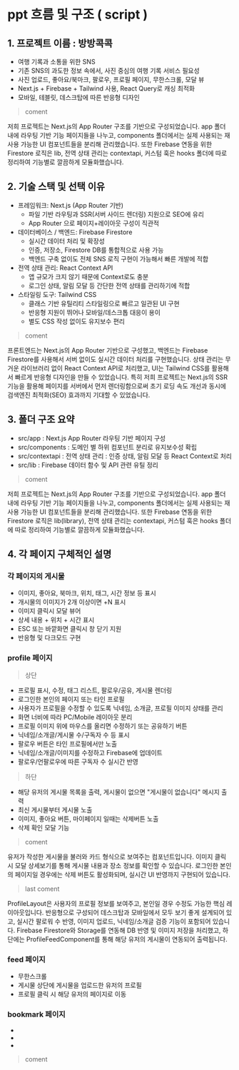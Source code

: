 # ppt 흐름 및 구조 ( script )

## 1. 프로젝트 이름 : 방방콕콕

- 여행 기록과 소통을 위한 SNS
- 기존 SNS의 과도한 정보 속에서, 사진 중심의 여행 기록 서비스 필요성
- 사진 업로드, 좋아요/북마크, 팔로우, 프로필 페이지, 무한스크롤, 모달 뷰
- Next.js + Firebase + Tailwind 사용, React Query로 캐싱 최적화
- 모바일, 테블릿, 데스크탑에 따른 반응형 디자인

> coment

저희 프로젝트는 Next.js의 App Router 구조를 기반으로 구성되었습니다.
app 폴더 내에 라우팅 기반 기능 페이지들을 나누고,
components 폴더에서는 실제 사용되는 재사용 가능한 UI 컴포넌트들을 분리해 관리했습니다.
또한 Firebase 연동을 위한 Firestore 로직은 lib, 전역 상태 관리는 contextapi,
커스텀 훅은 hooks 폴더에 따로 정리하여 기능별로 깔끔하게 모듈화했습니다.

## 2. 기술 스택 및 선택 이유

- 프레임워크: Next.js (App Router 기반)
  - 파일 기반 라우팅과 SSR(서버 사이드 렌더링) 지원으로 SEO에 유리
  - App Router 으로 페이지+레이아웃 구성이 직관적
- 데이터베이스 / 백엔드: Firebase Firestore
  - 실시간 데이터 처리 및 확장성
  - 인증, 저장소, Firestore DB를 통합적으로 사용 가능
  - 백엔드 구축 없이도 전체 SNS 로직 구현이 가능해서 빠른 개발에 적합
- 전역 상태 관리: React Context API
  - 앱 규모가 크지 않기 때문에 Context로도 충분
  - 로그인 상태, 알림 모달 등 간단한 전역 상태를 관리하기에 적합
- 스타일링 도구: Tailwind CSS
  - 클래스 기반 유틸리티 스타일링으로 빠르고 일관된 UI 구현
  - 반응형 지원이 뛰어나 모바일/데스크톱 대응이 용이
  - 별도 CSS 작성 없이도 유지보수 편리

> coment

프론트엔드는 Next.js의 App Router 기반으로 구성했고,
백엔드는 Firebase Firestore를 사용해서 서버 없이도 실시간 데이터 처리를 구현했습니다.
상태 관리는 무거운 라이브러리 없이 React Context API로 처리했고,
UI는 Tailwind CSS를 활용해서 빠르게 반응형 디자인을 만들 수 있었습니다.
특히 저희 프로젝트는 Next.js의 SSR 기능을 활용해 페이지를 서버에서 먼저 렌더링함으로써 초기 로딩 속도 개선과 동시에 검색엔진 최적화(SEO) 효과까지 기대할 수 있었습니다.

## 3. 폴더 구조 요약

- src/app : Next.js App Router 라우팅 기반 페이지 구성
- src/components : 도메인 별 하위 컴포넌트 분리로 유지보수성 확립
- src/contextapi : 전역 상태 관리 : 인증 상태, 알림 모달 등 React Context로 처리
- src/lib : Firebase 데이터 함수 및 API 관련 유틸 정리

> coment

저희 프로젝트는 Next.js의 App Router 구조를 기반으로 구성되었습니다.
app 폴더 내에 라우팅 기반 기능 페이지들을 나누고, components 폴더에서는 실제 사용되는 재사용 가능한 UI 컴포넌트들을 분리해 관리했습니다.
또한 Firebase 연동을 위한 Firestore 로직은 lib(library), 전역 상태 관리는 contextapi,
커스텀 훅은 hooks 폴더에 따로 정리하여 기능별로 깔끔하게 모듈화했습니다.

## 4. 각 페이지 구체적인 설명

### 각 페이지의 게시물

- 이미지, 좋아요, 북마크, 위치, 태그, 시간 정보 등 표시
- 개시물의 이미지가 2개 이상이면 +N 표시
- 이미지 클릭시 모달 뷰어
- 상세 내용 + 위치 + 시간 표시
- ESC 또는 바깥화면 클릭시 창 닫기 지원
- 반응형 및 다크모드 구현

### profile 페이지

> 상단

- 프로필 표시, 수정, 태그 리스트, 팔로우/공유, 게시물 렌더링
- 로그인한 본인의 페이지 또는 타인 프로필
- 사용자가 프로필을 수정할 수 있도록 닉네임, 소개글, 프로필 이미지 상태를 관리
- 화면 너비에 따라 PC/Mobile 레이아웃 분리
- 프로필 이미지 위에 마우스를 올리면 수정하기 또는 공유하기 버튼
- 닉네임/소개글/게시물 수/구독자 수 등 표시
- 팔로우 버튼은 타인 프로필에서만 노출
- 닉네임/소개글/이미지를 수정하고 Firebase에 업데이트
- 팔로우/언팔로우에 따른 구독자 수 실시간 반영

> 하단

- 해당 유저의 게시물 목록을 출력, 게시물이 없으면 "게시물이 없습니다" 메시지 출력
- 최신 게시물부터 게시물 노출
- 이미지, 좋아요 버튼, 마이페이지 일때는 삭제버튼 노출
- 삭제 확인 모달 기능

> coment

유저가 작성한 게시물을 불러와 카드 형식으로 보여주는 컴포넌트입니다.
이미지 클릭 시 모달 상세보기를 통해 게시물 내용과 장소 정보를 확인할 수 있습니다.
로그인한 본인의 페이지일 경우에는 삭제 버튼도 활성화되며, 실시간 UI 반영까지 구현되어 있습니다.

> last coment

ProfileLayout은 사용자의 프로필 정보를 보여주고, 본인일 경우 수정도 가능한 핵심 레이아웃입니다.
반응형으로 구성되어 데스크탑과 모바일에서 모두 보기 좋게 설계되어 있고,
실시간 팔로워 수 반영, 이미지 업로드, 닉네임/소개글 검증 기능이 포함되어 있습니다.
Firebase Firestore와 Storage를 연동해 DB 반영 및 이미지 저장을 처리했고,
하단에는 ProfileFeedComponent를 통해 해당 유저의 게시물이 연동되어 출력됩니다.

### feed 페이지

- 무한스크롤
- 게시물 상단에 게시물을 업로드한 유저의 프로필
- 프로필 클릭 시 해당 유저의 페이지로 이동

### bookmark 페이지

-
-
-

> coment

